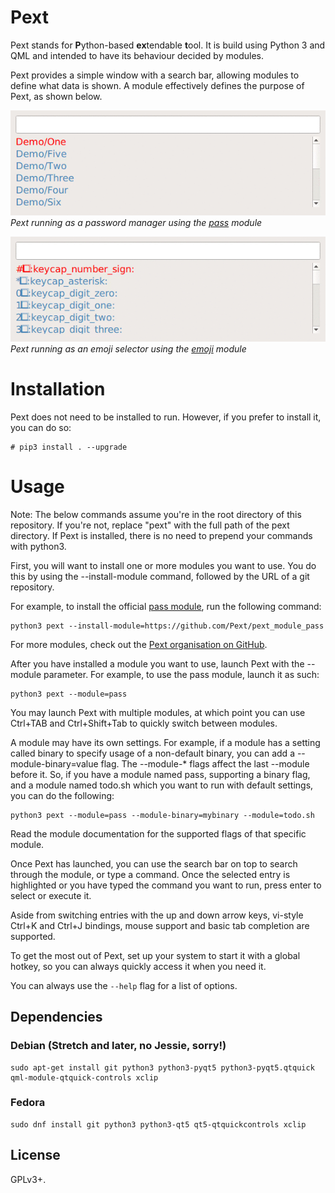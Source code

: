 # Pext
Pext stands for **P**ython-based **ex**tendable **t**ool. It is build using
Python 3 and QML and intended to have its behaviour decided by modules.

Pext provides a simple window with a search bar, allowing modules to define
what data is shown. A module effectively defines the purpose of Pext, as shown
below.

![Pext with the pass module](screencast_pass.gif)  
*Pext running as a password manager using the
[pass](https://github.com/Pext/pext_module_pass) module*

![Pext with the emoji module](screencast_emoji.gif)  
*Pext running as an emoji selector using the
[emoji](https://github.com/Pext/pext_module_emoji) module*

# Installation
Pext does not need to be installed to run. However, if you prefer to install
it, you can do so:

    # pip3 install . --upgrade

# Usage
Note: The below commands assume you're in the root directory of this
repository. If you're not, replace "pext" with the full path of the pext
directory. If Pext is installed, there is no need to prepend your commands with
python3.

First, you will want to install one or more modules you want to use. You do
this by using the --install-module command, followed by the URL of a git
repository.

For example, to install the official
[pass module](https://github.com/Pext/pext_module_pass), run the following
command:

    python3 pext --install-module=https://github.com/Pext/pext_module_pass

For more modules, check out the
[Pext organisation on GitHub](https://github.com/Pext).

After you have installed a module you want to use, launch Pext with the
--module parameter. For example, to use the pass module, launch it as such:

    python3 pext --module=pass

You may launch Pext with multiple modules, at which point you can use Ctrl+TAB
and Ctrl+Shift+Tab to quickly switch between modules.

A module may have its own settings. For example, if a module has a setting
called binary to specify usage of a non-default binary, you can add a
--module-binary=value flag. The --module-* flags affect the last --module
before it. So, if you have a module named pass, supporting a binary flag, and
a module named todo.sh which you want to run with default settings, you can do
the following:

    python3 pext --module=pass --module-binary=mybinary --module=todo.sh

Read the module documentation for the supported flags of that specific module.

Once Pext has launched, you can use the search bar on top to search through the
module, or type a command. Once the selected entry is highlighted or you have
typed the command you want to run, press enter to select or execute it.

Aside from switching entries with the up and down arrow keys, vi-style Ctrl+K
and Ctrl+J bindings, mouse support and basic tab completion are supported.

To get the most out of Pext, set up your system to start it with a global
hotkey, so you can always quickly access it when you need it.

You can always use the `--help` flag for a list of options.

## Dependencies
### Debian (Stretch and later, no Jessie, sorry!)

    sudo apt-get install git python3 python3-pyqt5 python3-pyqt5.qtquick qml-module-qtquick-controls xclip

### Fedora

    sudo dnf install git python3 python3-qt5 qt5-qtquickcontrols xclip

## License
GPLv3+.
